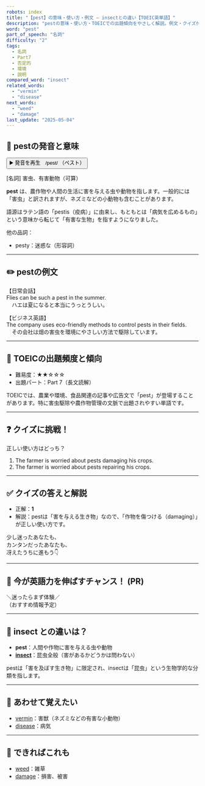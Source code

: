 ```yaml
---
robots: index
title: "【pest】の意味・使い方・例文 ― insectとの違い【TOEIC英単語】"
description: "pestの意味・使い方・TOEICでの出題傾向をやさしく解説。例文・クイズ付きでinsectとの違いもわかりやすく学べます。"
word: "pest"
part_of_speech: "名詞"
difficulty: "2"
tags:
  - 名詞
  - Part7
  - 否定的
  - 環境
  - 説明
compared_word: "insect"
related_words:
  - "vermin"
  - "disease"
next_words:
  - "weed"
  - "damage"
last_update: "2025-05-04"
---
```


## 🔰 pestの発音と意味

<button class="play-audio" onclick="playTTS('pest')">
  <span class="play-audio-main">
    ▶️ 発音を再生　/pest/
  </span>
  <span class="play-audio-sub">
    （ペスト）
  </span>
</button>

[名詞] 害虫、有害動物（可算）

**pest** は、農作物や人間の生活に害を与える虫や動物を指します。一般的には「害虫」と訳されますが、ネズミなどの小動物も含むことがあります。

語源はラテン語の「pestis（疫病）」に由来し、もともとは「病気を広めるもの」という意味から転じて「有害な生物」を指すようになりました。

他の品詞：  
- pesty：迷惑な（形容詞）

---

## ✏️ pestの例文

【日常会話】  
Flies can be such a pest in the summer.  
　ハエは夏になると本当にうっとうしい。

【ビジネス英語】  
The company uses eco-friendly methods to control pests in their fields.  
　その会社は畑の害虫を環境にやさしい方法で駆除しています。

---

## 🎯 TOEICの出題頻度と傾向

- 難易度：★★☆☆☆
- 出題パート：Part 7（長文読解）

TOEICでは、農業や環境、食品関連の記事や広告文で「pest」が登場することがあります。特に害虫駆除や農作物管理の文脈で出題されやすい単語です。

---

## ❓ クイズに挑戦！

正しい使い方はどっち？

1. The farmer is worried about pests damaging his crops.  
2. The farmer is worried about pests repairing his crops.

---

## ✅ クイズの答えと解説

- 正解：**1**
- 解説：pestは「害を与える生き物」なので、「作物を傷つける（damaging）」が正しい使い方です。

少し迷ったあなたも、  
カンタンだったあなたも、  
冴えたうちに進もう👇️

---

## 🚀 今が英語力を伸ばすチャンス！ (PR)

<div class="info-center">
＼迷ったらまず体験／<br>  
（おすすめ情報予定）
</div>

---

## 🤔  insect との違いは？

- **pest**：人間や作物に害を与える虫や動物
- **[insect](/word/insect)**：昆虫全般（害があるかどうかは問わない）

pestは「害を及ぼす生き物」に限定され、insectは「昆虫」という生物学的な分類を指します。

---

## 🧩 あわせて覚えたい

- [vermin](/word/vermin)：害獣（ネズミなどの有害な小動物）
- [disease](/word/disease)：病気

---

## 📖 できればこれも

- [weed](/word/weed)：雑草
- [damage](/word/damage)：損害、被害

<!-- cvid: aid48_bid39 -->
